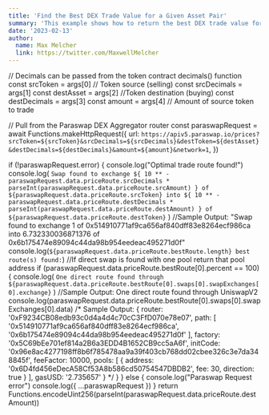```yaml
---
title: 'Find the Best DEX Trade Value for a Given Asset Pair'
summary: 'This example shows how to return the best DEX trade value for a give asset pair using Paraswap DEX Aggregator'
date: '2023-02-13'
author:
  name: Max Melcher
  link: https://twitter.com/MaxwellMelcher
---
```


// Decimals can be passed from the token contract decimals() function
const srcToken = args[0] // Token source (selling)
const srcDecimals = args[1]
const destAsset = args[2] //Token destination (buying)
const destDecimals = args[3]
const amount = args[4] // Amount of source token to trade

// Pull from the Paraswap DEX Aggregator router
const paraswapRequest = await Functions.makeHttpRequest({
  url: `https://apiv5.paraswap.io/prices?srcToken=${srcToken}&srcDecimals=${srcDecimals}&destToken=${destAsset}&destDecimals=${destDecimals}&amount=${amount}&network=1`,
})

if (!paraswapRequest.error) {
  console.log("Optimal trade route found!")
  console.log(
    `Swap found to exchange ${
      10 ** -paraswapRequest.data.priceRoute.srcDecimals * parseInt(paraswapRequest.data.priceRoute.srcAmount)
    } of ${paraswapRequest.data.priceRoute.srcToken} into ${
      10 ** -paraswapRequest.data.priceRoute.destDecimals * parseInt(paraswapRequest.data.priceRoute.destAmount)
    } of ${paraswapRequest.data.priceRoute.destToken}`
  )
  //Sample Output: "Swap found to exchange 1 of 0x514910771af9ca656af840dff83e8264ecf986ca into 6.732330036871376 of 0x6b175474e89094c44da98b954eedeac495271d0f"
  console.log(`${paraswapRequest.data.priceRoute.bestRoute.length} best route(s) found:`)
  //If direct swap is found with one pool return that pool address
  if (paraswapRequest.data.priceRoute.bestRoute[0].percent == 100) {
    console.log(
      `One direct route found through ${paraswapRequest.data.priceRoute.bestRoute[0].swaps[0].swapExchanges[0].exchange}`
    )
    //Sample Output: One direct route found through UniswapV2
    console.log(paraswapRequest.data.priceRoute.bestRoute[0].swaps[0].swapExchanges[0].data)
    /*
    Sample Output:
    {
      router: '0xF9234CB08edb93c0d4a4d4c70cC3FfD070e78e07',
      path: [
        '0x514910771af9ca656af840dff83e8264ecf986ca',
        '0x6b175474e89094c44da98b954eedeac495271d0f'
      ],
      factory: '0x5C69bEe701ef814a2B6a3EDD4B1652CB9cc5aA6f',
      initCode: '0x96e8ac4277198ff8b6f785478aa9a39f403cb768dd02cbee326c3e7da348845f',
      feeFactor: 10000,
      pools: [
        {
          address: '0x6D4fd456eDecA58Cf53A8b586cd50754547DBDB2',
          fee: 30,
          direction: true
        }
      ],
      gasUSD: '2.735657'
    }
    */
  }
} else {
  console.log("Paraswap Request error")
  console.log({ ...paraswapRequest })
}
return Functions.encodeUint256(parseInt(paraswapRequest.data.priceRoute.destAmount))
